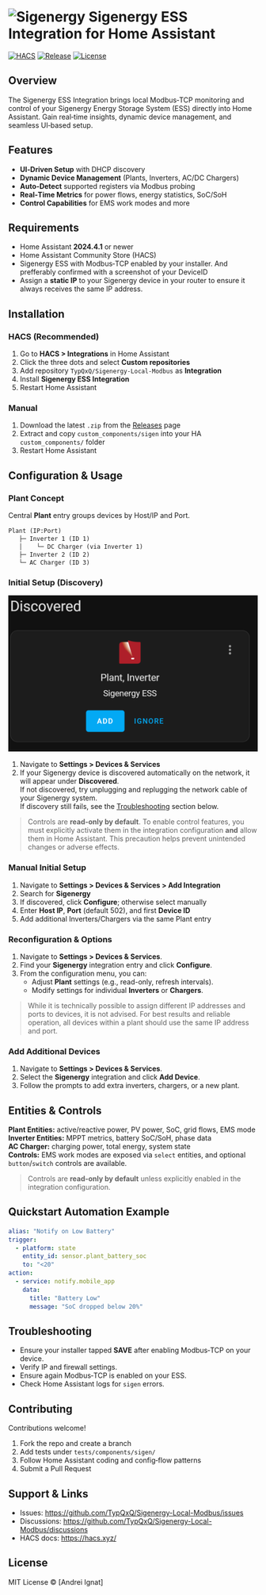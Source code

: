 # <img src="https://brands.home-assistant.io/sigen/dark_icon.png" alt="Sigenergy" width="50" style="vertical-align:Left;" />  Sigenergy ESS Integration for Home Assistant
[![HACS](https://img.shields.io/badge/HACS-Default-blue)](https://hacs.xyz/) [![Release](https://img.shields.io/github/v/release/TypQxQ/Sigenergy-Local-Modbus)](https://github.com/TypQxQ/Sigenergy-Local-Modbus/releases) [![License](https://img.shields.io/github/license/TypQxQ/Sigenergy-Local-Modbus)](LICENSE)

## Overview
The Sigenergy ESS Integration brings local Modbus‑TCP monitoring and control of your Sigenergy Energy Storage System (ESS) directly into Home Assistant. Gain real‑time insights, dynamic device management, and seamless UI‑based setup.

## Features
- **UI‑Driven Setup** with DHCP discovery  
- **Dynamic Device Management** (Plants, Inverters, AC/DC Chargers)  
- **Auto‑Detect** supported registers via Modbus probing  
- **Real‑Time Metrics** for power flows, energy statistics, SoC/SoH  
- **Control Capabilities** for EMS work modes and more

## Requirements
- Home Assistant **2024.4.1** or newer  
- Home Assistant Community Store (HACS)  
- Sigenergy ESS with Modbus‑TCP enabled by your installer. And prefferably confirmed with a screenshot of your DeviceID 
- Assign a **static IP** to your Sigenergy device in your router to ensure it always receives the same IP address.

## Installation
### HACS (Recommended)
1. Go to **HACS > Integrations** in Home Assistant  
2. Click the three dots and select **Custom repositories**  
3. Add repository `TypQxQ/Sigenergy-Local-Modbus` as **Integration**  
4. Install **Sigenergy ESS Integration**  
5. Restart Home Assistant

### Manual
1. Download the latest `.zip` from the [Releases](https://github.com/TypQxQ/Sigenergy-Local-Modbus/releases) page  
2. Extract and copy `custom_components/sigen` into your HA `custom_components/` folder  
3. Restart Home Assistant

## Configuration & Usage
### Plant Concept
Central **Plant** entry groups devices by Host/IP and Port.  
```
Plant (IP:Port)
   ├─ Inverter 1 (ID 1)
   │    └─ DC Charger (via Inverter 1)
   ├─ Inverter 2 (ID 2)
   └─ AC Charger (ID 3)
```


### Initial Setup (Discovery)
![Discovered Sigenergy System](docs/images/discovery_demo.png)
1. Navigate to **Settings > Devices & Services**
2. If your Sigenergy device is discovered automatically on the network, it will appear under **Discovered**.  
    If not discovered, try unplugging and replugging the network cable of your Sigenergy system.  
    If discovery still fails, see the [Troubleshooting](#troubleshooting) section below.
> Controls are **read-only by default**. To enable control features, you must explicitly activate them in the integration configuration **and** allow them in Home Assistant. This precaution helps prevent unintended changes or adverse effects.


### Manual Initial Setup
1. Navigate to **Settings > Devices & Services > Add Integration**
2. Search for **Sigenergy**  
3. If discovered, click **Configure**; otherwise select manually  
4. Enter **Host IP**, **Port** (default 502), and first **Device ID**  
5. Add additional Inverters/Chargers via the same Plant entry

### Reconfiguration & Options
1.  Navigate to **Settings > Devices & Services**.
2.  Find your **Sigenergy** integration entry and click **Configure**.
3.  From the configuration menu, you can:
    *   Adjust **Plant** settings (e.g., read-only, refresh intervals).
    *   Modify settings for individual **Inverters** or **Chargers**.
> While it is technically possible to assign different IP addresses and ports to devices, it is not advised. For best results and reliable operation, all devices within a plant should use the same IP address and port.

### Add Additional Devices

1. Navigate to **Settings > Devices & Services**.  
2. Select the **Sigenergy** integration and click **Add Device**.  
3. Follow the prompts to add extra inverters, chargers, or a new plant.  

## Entities & Controls

**Plant Entities:** active/reactive power, PV power, SoC, grid flows, EMS mode  
**Inverter Entities:** MPPT metrics, battery SoC/SoH, phase data  
**AC Charger:** charging power, total energy, system state  
**Controls:** EMS work modes are exposed via `select` entities, and optional `button`/`switch` controls are available.  
> Controls are **read-only by default** unless  explicitly enabled in the integration configuration.

## Quickstart Automation Example
```yaml
alias: "Notify on Low Battery"
trigger:
  - platform: state
    entity_id: sensor.plant_battery_soc
    to: "<20"
action:
  - service: notify.mobile_app
    data:
      title: "Battery Low"
      message: "SoC dropped below 20%"
```

## Troubleshooting
- Ensure your installer tapped **SAVE** after enabling Modbus‑TCP on your device.
- Verify IP and firewall settings.
- Ensure again Modbus‑TCP is enabled on your ESS.
- Check Home Assistant logs for `sigen` errors.

## Contributing
Contributions welcome!  
1. Fork the repo and create a branch  
2. Add tests under `tests/components/sigen/`  
3. Follow Home Assistant coding and config‑flow patterns  
4. Submit a Pull Request

## Support & Links
- Issues: https://github.com/TypQxQ/Sigenergy-Local-Modbus/issues  
- Discussions: https://github.com/TypQxQ/Sigenergy-Local-Modbus/discussions  
- HACS docs: https://hacs.xyz/

## License
MIT License © [Andrei Ignat]